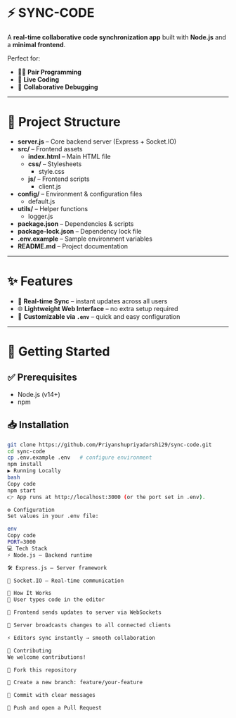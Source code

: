 # ⚡️ SYNC-CODE  

A **real-time collaborative code synchronization app** built with **Node.js** and a **minimal frontend**.  

Perfect for:  
- 👩‍💻 **Pair Programming**  
- 📡 **Live Coding**  
- 🐞 **Collaborative Debugging**  

---

# 📂 Project Structure  

- **server.js** – Core backend server (Express + Socket.IO)  
- **src/** – Frontend assets  
  - **index.html** – Main HTML file  
  - **css/** – Stylesheets  
    - style.css  
  - **js/** – Frontend scripts  
    - client.js  
- **config/** – Environment & configuration files  
  - default.js  
- **utils/** – Helper functions  
  - logger.js  
- **package.json** – Dependencies & scripts  
- **package-lock.json** – Dependency lock file  
- **.env.example** – Sample environment variables  
- **README.md** – Project documentation  

---

# ✨ Features  

- 🔄 **Real-time Sync** – instant updates across all users  
- 🌐 **Lightweight Web Interface** – no extra setup required  
- 🔑 **Customizable via `.env`** – quick and easy configuration  

---

# 🚀 Getting Started  

## ✅ Prerequisites  
- Node.js (v14+)  
- npm  

## 📥 Installation  

```bash
git clone https://github.com/Priyanshupriyadarshi29/sync-code.git
cd sync-code
cp .env.example .env   # configure environment
npm install
▶️ Running Locally
bash
Copy code
npm start
👉 App runs at http://localhost:3000 (or the port set in .env).

⚙️ Configuration
Set values in your .env file:

env
Copy code
PORT=3000
💻 Tech Stack
⚡ Node.js – Backend runtime

🛠️ Express.js – Server framework

🔗 Socket.IO – Real-time communication

🧠 How It Works
📝 User types code in the editor

📡 Frontend sends updates to server via WebSockets

🔄 Server broadcasts changes to all connected clients

⚡ Editors sync instantly → smooth collaboration

🤝 Contributing
We welcome contributions!

🍴 Fork this repository

🌱 Create a new branch: feature/your-feature

💾 Commit with clear messages

🚀 Push and open a Pull Request

